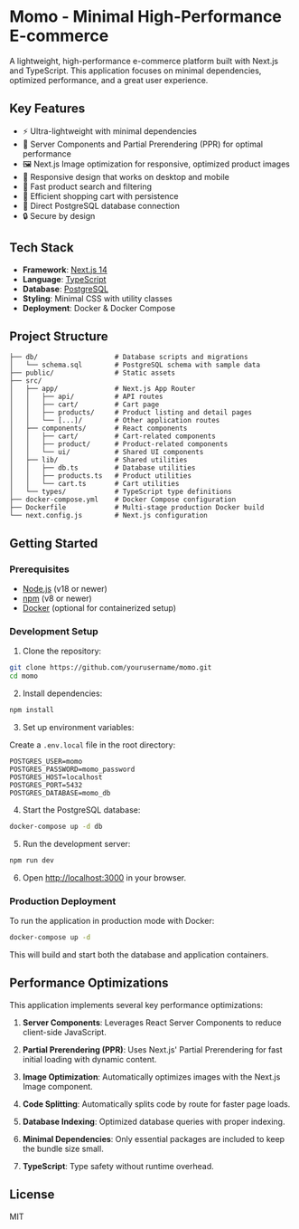 # Momo - Minimal High-Performance E-commerce

A lightweight, high-performance e-commerce platform built with Next.js and TypeScript. This application focuses on minimal dependencies, optimized performance, and a great user experience.

## Key Features

- ⚡️ Ultra-lightweight with minimal dependencies
- 🚀 Server Components and Partial Prerendering (PPR) for optimal performance
- 🖼️ Next.js Image optimization for responsive, optimized product images
- 📱 Responsive design that works on desktop and mobile
- 🔎 Fast product search and filtering
- 🛒 Efficient shopping cart with persistence
- 💾 Direct PostgreSQL database connection
- 🔒 Secure by design

## Tech Stack

- **Framework**: [Next.js 14](https://nextjs.org)
- **Language**: [TypeScript](https://www.typescriptlang.org)
- **Database**: [PostgreSQL](https://www.postgresql.org)
- **Styling**: Minimal CSS with utility classes
- **Deployment**: Docker & Docker Compose

## Project Structure

```
├── db/                   # Database scripts and migrations
│   └── schema.sql        # PostgreSQL schema with sample data
├── public/               # Static assets
├── src/
│   ├── app/              # Next.js App Router
│   │   ├── api/          # API routes
│   │   ├── cart/         # Cart page
│   │   ├── products/     # Product listing and detail pages
│   │   └── [...]/        # Other application routes
│   ├── components/       # React components
│   │   ├── cart/         # Cart-related components
│   │   ├── product/      # Product-related components
│   │   └── ui/           # Shared UI components
│   ├── lib/              # Shared utilities
│   │   ├── db.ts         # Database utilities
│   │   ├── products.ts   # Product utilities
│   │   └── cart.ts       # Cart utilities
│   └── types/            # TypeScript type definitions
├── docker-compose.yml    # Docker Compose configuration
├── Dockerfile            # Multi-stage production Docker build
└── next.config.js        # Next.js configuration
```

## Getting Started

### Prerequisites

- [Node.js](https://nodejs.org/) (v18 or newer)
- [npm](https://www.npmjs.com/) (v8 or newer)
- [Docker](https://www.docker.com/) (optional for containerized setup)

### Development Setup

1. Clone the repository:

```bash
git clone https://github.com/yourusername/momo.git
cd momo
```

2. Install dependencies:

```bash
npm install
```

3. Set up environment variables:

Create a `.env.local` file in the root directory:

```env
POSTGRES_USER=momo
POSTGRES_PASSWORD=momo_password
POSTGRES_HOST=localhost
POSTGRES_PORT=5432
POSTGRES_DATABASE=momo_db
```

4. Start the PostgreSQL database:

```bash
docker-compose up -d db
```

5. Run the development server:

```bash
npm run dev
```

6. Open [http://localhost:3000](http://localhost:3000) in your browser.

### Production Deployment

To run the application in production mode with Docker:

```bash
docker-compose up -d
```

This will build and start both the database and application containers.

## Performance Optimizations

This application implements several key performance optimizations:

1. **Server Components**: Leverages React Server Components to reduce client-side JavaScript.

2. **Partial Prerendering (PPR)**: Uses Next.js' Partial Prerendering for fast initial loading with dynamic content.

3. **Image Optimization**: Automatically optimizes images with the Next.js Image component.

4. **Code Splitting**: Automatically splits code by route for faster page loads.

5. **Database Indexing**: Optimized database queries with proper indexing.

6. **Minimal Dependencies**: Only essential packages are included to keep the bundle size small.

7. **TypeScript**: Type safety without runtime overhead.

## License

MIT